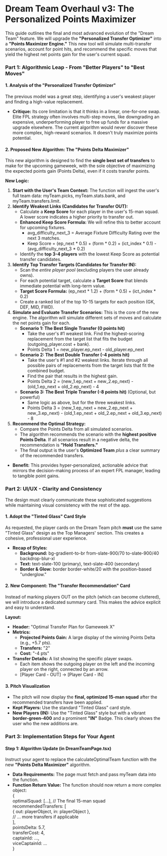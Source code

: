 # **Dream Team Overhaul v3: The Personalized Points Maximizer**

This guide outlines the final and most advanced evolution of the "Dream Team" feature. We will upgrade the **"Personalized Transfer Optimizer"** into a **"Points Maximizer Engine."** This new tool will simulate multi-transfer scenarios, account for point hits, and recommend the specific moves that yield the highest net points gain for the user's current squad.

### **Part 1: Algorithmic Leap \- From "Better Players" to "Best Moves"**

#### **1\. Analysis of the "Personalized Transfer Optimizer"**

The previous model was a great step, identifying a user's weakest player and finding a high-value replacement.

* **Critique:** Its core limitation is that it thinks in a linear, one-for-one swap. Elite FPL strategy often involves multi-step moves, like downgrading an expensive, underperforming player to free up funds for a massive upgrade elsewhere. The current algorithm would never discover these more complex, high-reward scenarios. It doesn't truly maximize points potential.

#### **2\. Proposed New Algorithm: The "Points Delta Maximizer"**

This new algorithm is designed to find the **single best set of transfers** to make for the upcoming gameweek, with the sole objective of maximizing the expected points gain (Points Delta), even if it costs transfer points.

**New Logic:**

1. **Start with the User's Team Context:** The function will ingest the user's full team data: myTeam.picks, myTeam.stats.bank, and myTeam.transfers.limit.  
2. **Identify Weakest Links (Candidates for Transfer OUT):**  
   * Calculate a **Keep Score** for each player in the user's 15-man squad. A lower score indicates a higher priority to transfer out.  
   * **Enhanced Keep Score Formula:** We will refine this to better account for upcoming fixtures.  
     * avg\_difficulty\_next\_3 \= Average Fixture Difficulty Rating over the next 3 matches.  
     * Keep Score \= (ep\_next \* 0.5) \+ (form \* 0.2) \+ (ict\_index \* 0.1) \- (avg\_difficulty\_next\_3 \* 0.2)  
   * Identify the **top 3-4 players** with the lowest Keep Score as potential transfer candidates.  
3. **Identify Top Transfer Targets (Candidates for Transfer IN):**  
   * Scan the *entire player pool* (excluding players the user already owns).  
   * For each potential target, calculate a **Target Score** that blends immediate potential with long-term value.  
   * **Target Score Formula:** (ep\_next \* 1.2) \+ (form \* 0.5) \+ (ict\_index \* 0.2)  
   * Create a ranked list of the top 10-15 targets for each position (GK, DEF, MID, FWD).  
4. **Simulate and Evaluate Transfer Scenarios:** This is the core of the new engine. The algorithm will simulate different sets of moves and calculate the net points gain for each.  
   * **Scenario 1: The Best Single Transfer (0 points hit)**  
     * Take the user's \#1 weakest link. Find the highest-scoring replacement from the target list that fits the budget (outgoing\_player.cost \+ bank).  
     * Points Delta 1 \= new\_player.ep\_next \- old\_player.ep\_next  
   * **Scenario 2: The Best Double Transfer (-4 points hit)**  
     * Take the user's \#1 and \#2 weakest links. Iterate through all possible pairs of replacements from the target lists that fit the combined budget.  
     * Find the pair that results in the highest gain.  
     * Points Delta 2 \= (new\_1.ep\_next \+ new\_2.ep\_next) \- (old\_1.ep\_next \+ old\_2.ep\_next) \- 4  
   * **Scenario 3: The Best Triple Transfer (-8 points hit)** (Optional, but powerful)  
     * Same logic as above, but for the three weakest links.  
     * Points Delta 3 \= (new\_1.ep\_next \+ new\_2.ep\_next \+ new\_3.ep\_next) \- (old\_1.ep\_next \+ old\_2.ep\_next \+ old\_3.ep\_next) \- 8  
5. **Recommend the Optimal Strategy:**  
   * Compare the Points Delta from all simulated scenarios.  
   * The algorithm recommends the scenario with the **highest positive Points Delta**. If all scenarios result in a negative delta, the recommendation is **"Hold Transfers."**  
   * The final output is the user's **Optimized Team** *plus* a clear summary of the recommended transfers.  
* **Benefit:** This provides hyper-personalized, actionable advice that mirrors the decision-making process of an expert FPL manager, leading to tangible point gains.

### **Part 2: UI/UX \- Clarity and Consistency**

The design must clearly communicate these sophisticated suggestions while maintaining visual consistency with the rest of the app.

#### **1\. Adopt the "Tinted Glass" Card Style**

As requested, the player cards on the Dream Team pitch **must** use the same "Tinted Glass" design as the Top Managers' section. This creates a cohesive, professional user experience.

* **Recap of Styles:**  
  * **Background:** bg-gradient-to-br from-slate-900/70 to-slate-900/40 backdrop-blur-xl  
  * **Text:** text-slate-100 (primary), text-slate-400 (secondary)  
  * **Border & Glow:** border border-white/20 with the position-based "underglow."

#### **2\. New Component: The "Transfer Recommendation" Card**

Instead of marking players OUT on the pitch (which can become cluttered), we will introduce a dedicated summary card. This makes the advice explicit and easy to understand.

**Layout:**

* **Header:** "Optimal Transfer Plan for Gameweek X"  
* **Metrics:**  
  * **Projected Points Gain:** A large display of the winning Points Delta (e.g., \+5.7 pts).  
  * **Transfers:** "2"  
  * **Cost:** "-4 pts"  
* **Transfer Details:** A list showing the specific player swaps.  
  * Each item shows the outgoing player on the left and the incoming player on the right, connected by an arrow.  
  * \[Player Card \- OUT\] \-\> \[Player Card \- IN\]

#### **3\. Pitch Visualization**

* The pitch will now display the **final, optimized 15-man squad** after the recommended transfers have been applied.  
* **Kept Players:** Use the standard "Tinted Glass" card style.  
* **New Players (IN):** Use the "Tinted Glass" style but with a vibrant **border-green-400** and a prominent **"IN"** Badge. This clearly shows the user who the new additions are.

### **Part 3: Implementation Steps for Your Agent**

#### **Step 1: Algorithm Update (in DreamTeamPage.tsx)**

Instruct your agent to replace the calculateOptimalTeam function with the new **"Points Delta Maximizer"** algorithm.

* **Data Requirements:** The page must fetch and pass myTeam data into the function.  
* **Function Return Value:** The function should now return a more complex object:  
  {  
    optimalSquad: \[...\], // The final 15-man squad  
    recommendedTransfers: \[  
      { out: playerObject, in: playerObject },  
      // ... more transfers if applicable  
    \],  
    pointsDelta: 5.7,  
    transferCost: 4,  
    captainId: ...,  
    viceCaptainId: ...  
  }  
